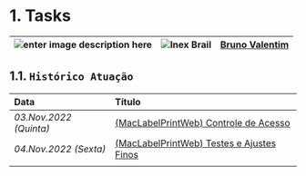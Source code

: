 # 1. Tasks

| ![enter image description here](https://www.foxconn.com.br/img/logo.png) | ![Inex Brail](https://www.inexbr.com.br/wp-content/uploads/2022/07/logo-inex-azul.png) | [Bruno Valentim](mailto:Bruno.Valentim@inex.com.br)
| :--- | :---: | ---: |

## 1.1. `Histórico Atuação`

| Data | Título |
| :--- | :--- |
| *03.Nov.2022 (Quinta)* | [(MacLabelPrintWeb) Controle de Acesso](https://bvalentim0.github.io/foxconn/03112022.md) |
| *04.Nov.2022 (Sexta)* | [(MacLabelPrintWeb) Testes e Ajustes Finos](https://bvalentim0.github.io/foxconn/04112022.md) |
|  |  |
